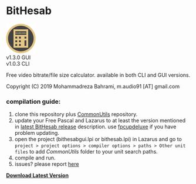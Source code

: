 # BitHesab
![Image of BitHesab](https://github.com/m-audio91/BitHesab/raw/master/GUI/extra/icon/80.png)  
v1.3.0 GUI  
v1.0.3 CLI

Free video bitrate/file size calculator. available in both CLI and GUI versions.

Copyright (C) 2019 Mohammadreza Bahrami, m.audio91 [AT] gmail.com  
  
### compilation guide:  
1. clone this repository plus [CommonUtils](https://github.com/m-audio91/CommonUtils) repository.
2. update your Free Pascal and Lazarus to at least the version mentioned in [latest BitHesab release](https://github.com/m-audio91/BitHesab/releases) description. use [fpcupdeluxe](https://github.com/newpascal/fpcupdeluxe) if you have problem updating.
3. open the project (bithesabgui.lpi or bithesab.lpi) in Lazarus and go to `project > project options > compiler options > paths > Other unit files` to add *CommonUtils* folder to your unit search paths.
4. compile and run.
5. issues? please report [here](https://github.com/m-audio91/BitHesab/issues)



[**Download Latest Version**](https://github.com/m-audio91/BitHesab/releases/latest)


